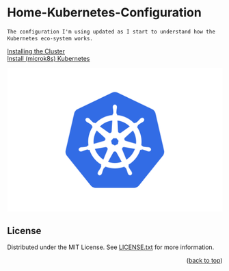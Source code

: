 
# Home-Kubernetes-Configuration
    The configuration I'm using updated as I start to understand how the Kubernetes eco-system works.
    
[Installing the Cluster](Installing-the-Cluster)   
[Install (microk8s) Kubernetes](Install-Kubernetes)  

![Logo](https://github.com/keithlee-co-uk/home-kubernetes-configuration/blob/master/images/Kubernetes-Logo.wine.png)


## License
Distributed under the MIT License. See [LICENSE.txt](https://github.com/keithlee-co-uk/home-kubernetes-configuration/blob/master/LICENSE.txt) for more information.

<p align="right">(<a href="#top">back to top</a>)</p>



